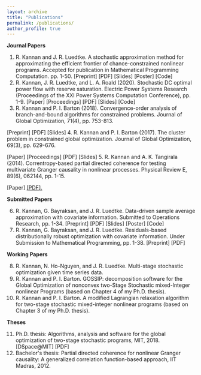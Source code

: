 ```yaml
---
layout: archive
title: "Publications"
permalink: /publications/
author_profile: true
---
```


**Journal Papers**

1. R. Kannan and J. R. Luedtke. A stochastic approximation method for approximating the efficient 
frontier of chance-constrained nonlinear programs. Accepted for publication in Mathematical Programming Computation. pp. 1-50. 
[Preprint] [PDF] [Slides] [Poster] [Code]
2. R. Kannan, J. R. Luedtke, and L. A. Roald (2020). Stochastic DC optimal power flow with reserve saturation. Electric Power Systems Research (Proceedings of the XXI Power Systems Computation Conference), pp. 1-9. 
[Paper] [Proceedings] [PDF] [Slides] [Code]
3. R. Kannan and P. I. Barton (2018). Convergence-order analysis of branch-and-bound algorithms
for constrained problems. Journal of Global Optimization, 71(4), pp. 753-813. 

[Preprint] [PDF] [Slides] 
4. R. Kannan and P. I. Barton (2017). The cluster problem in constrained global optimization. Journal of Global Optimization, 69(3), pp. 629-676.

[Paper] [Proceedings] [PDF] [Slides]
5. R. Kannan and A. K. Tangirala (2014). Correntropy-based partial directed coherence for testing
multivariate Granger causality in nonlinear processes. Physical Review E, 89(6), 062144, pp. 1-15.

[Paper] <a href = "https://rohitkannan.github.io/presentations/KannanTangirala_PhysRevE_KPDC.pdf" target="_blank">[PDF].</a>

**Submitted Papers**

6. R. Kannan, G. Bayraksan, and J. R. Luedtke. Data-driven sample average approximation with
covariate information. Submitted to Operations Research, pp. 1-34.
[Preprint] [PDF] [Slides] [Poster] [Code]
7. R. Kannan, G. Bayraksan, and J. R. Luedtke. Residuals-based distributionally robust optimization with covariate information. Under Submission to Mathematical Programming, pp. 1-38.
[Preprint] [PDF] 


**Working Papers**

8. R. Kannan, N. Ho-Nguyen, and J. R. Luedtke. Multi-stage stochastic optimization given time series data.
9. R. Kannan and P. I. Barton. GOSSIP: decomposition software for the Global Optimization of nonconvex two-Stage Stochastic mixed-Integer nonlinear Programs (based on Chapter 4 of my Ph.D. thesis).
10. R. Kannan and P. I. Barton. A modified Lagrangian relaxation algorithm for two-stage stochastic mixed-integer nonlinear programs (based on Chapter 3 of my Ph.D. thesis).

**Theses**

11. Ph.D. thesis: Algorithms, analysis and software for the global optimization of two-stage stochastic programs, MIT, 2018.
 [DSpace@MIT] [PDF]
12. Bachelor's thesis: Partial directed coherence for nonlinear Granger causality: A generalized correlation function-based approach, IIT Madras, 2012.

